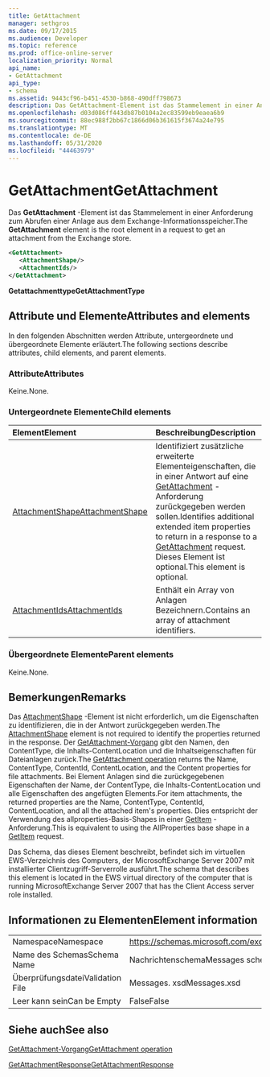 ```yaml
---
title: GetAttachment
manager: sethgros
ms.date: 09/17/2015
ms.audience: Developer
ms.topic: reference
ms.prod: office-online-server
localization_priority: Normal
api_name:
- GetAttachment
api_type:
- schema
ms.assetid: 9443cf96-b451-4530-b868-490dff798673
description: Das GetAttachment-Element ist das Stammelement in einer Anforderung zum Abrufen einer Anlage aus dem Exchange-Informationsspeicher.
ms.openlocfilehash: d03d086ff443db87b0104a2ec83599eb9eaea6b9
ms.sourcegitcommit: 88ec988f2bb67c1866d06b361615f3674a24e795
ms.translationtype: MT
ms.contentlocale: de-DE
ms.lasthandoff: 05/31/2020
ms.locfileid: "44463979"
---
```

# <a name="getattachment"></a><span data-ttu-id="ce09a-103">GetAttachment</span><span class="sxs-lookup"><span data-stu-id="ce09a-103">GetAttachment</span></span>

<span data-ttu-id="ce09a-104">Das **GetAttachment** -Element ist das Stammelement in einer Anforderung zum Abrufen einer Anlage aus dem Exchange-Informationsspeicher.</span><span class="sxs-lookup"><span data-stu-id="ce09a-104">The **GetAttachment** element is the root element in a request to get an attachment from the Exchange store.</span></span> 
  
```xml
<GetAttachment>
   <AttachmentShape/>
   <AttachmentIds/>
</GetAttachment>
```

 <span data-ttu-id="ce09a-105">**Getattachmenttype**</span><span class="sxs-lookup"><span data-stu-id="ce09a-105">**GetAttachmentType**</span></span>
## <a name="attributes-and-elements"></a><span data-ttu-id="ce09a-106">Attribute und Elemente</span><span class="sxs-lookup"><span data-stu-id="ce09a-106">Attributes and elements</span></span>

<span data-ttu-id="ce09a-107">In den folgenden Abschnitten werden Attribute, untergeordnete und übergeordnete Elemente erläutert.</span><span class="sxs-lookup"><span data-stu-id="ce09a-107">The following sections describe attributes, child elements, and parent elements.</span></span>
  
### <a name="attributes"></a><span data-ttu-id="ce09a-108">Attribute</span><span class="sxs-lookup"><span data-stu-id="ce09a-108">Attributes</span></span>

<span data-ttu-id="ce09a-109">Keine.</span><span class="sxs-lookup"><span data-stu-id="ce09a-109">None.</span></span>
  
### <a name="child-elements"></a><span data-ttu-id="ce09a-110">Untergeordnete Elemente</span><span class="sxs-lookup"><span data-stu-id="ce09a-110">Child elements</span></span>

|<span data-ttu-id="ce09a-111">**Element**</span><span class="sxs-lookup"><span data-stu-id="ce09a-111">**Element**</span></span>|<span data-ttu-id="ce09a-112">**Beschreibung**</span><span class="sxs-lookup"><span data-stu-id="ce09a-112">**Description**</span></span>|
|:-----|:-----|
|[<span data-ttu-id="ce09a-113">AttachmentShape</span><span class="sxs-lookup"><span data-stu-id="ce09a-113">AttachmentShape</span></span>](attachmentshape.md) <br/> |<span data-ttu-id="ce09a-114">Identifiziert zusätzliche erweiterte Elementeigenschaften, die in einer Antwort auf eine [GetAttachment](getattachment.md) -Anforderung zurückgegeben werden sollen.</span><span class="sxs-lookup"><span data-stu-id="ce09a-114">Identifies additional extended item properties to return in a response to a [GetAttachment](getattachment.md) request.</span></span> <span data-ttu-id="ce09a-115">Dieses Element ist optional.</span><span class="sxs-lookup"><span data-stu-id="ce09a-115">This element is optional.</span></span>  <br/> |
|[<span data-ttu-id="ce09a-116">AttachmentIds</span><span class="sxs-lookup"><span data-stu-id="ce09a-116">AttachmentIds</span></span>](attachmentids.md) <br/> |<span data-ttu-id="ce09a-117">Enthält ein Array von Anlagen Bezeichnern.</span><span class="sxs-lookup"><span data-stu-id="ce09a-117">Contains an array of attachment identifiers.</span></span>  <br/> |
   
### <a name="parent-elements"></a><span data-ttu-id="ce09a-118">Übergeordnete Elemente</span><span class="sxs-lookup"><span data-stu-id="ce09a-118">Parent elements</span></span>

<span data-ttu-id="ce09a-119">Keine.</span><span class="sxs-lookup"><span data-stu-id="ce09a-119">None.</span></span>
  
## <a name="remarks"></a><span data-ttu-id="ce09a-120">Bemerkungen</span><span class="sxs-lookup"><span data-stu-id="ce09a-120">Remarks</span></span>

<span data-ttu-id="ce09a-121">Das [AttachmentShape](attachmentshape.md) -Element ist nicht erforderlich, um die Eigenschaften zu identifizieren, die in der Antwort zurückgegeben werden.</span><span class="sxs-lookup"><span data-stu-id="ce09a-121">The [AttachmentShape](attachmentshape.md) element is not required to identify the properties returned in the response.</span></span> <span data-ttu-id="ce09a-122">Der [GetAttachment-Vorgang](getattachment-operation.md) gibt den Namen, den ContentType, die Inhalts-ContentLocation und die Inhaltseigenschaften für Dateianlagen zurück.</span><span class="sxs-lookup"><span data-stu-id="ce09a-122">The [GetAttachment operation](getattachment-operation.md) returns the Name, ContentType, ContentId, ContentLocation, and the Content properties for file attachments.</span></span> <span data-ttu-id="ce09a-123">Bei Element Anlagen sind die zurückgegebenen Eigenschaften der Name, der ContentType, die Inhalts-ContentLocation und alle Eigenschaften des angefügten Elements.</span><span class="sxs-lookup"><span data-stu-id="ce09a-123">For item attachments, the returned properties are the Name, ContentType, ContentId, ContentLocation, and all the attached item's properties.</span></span> <span data-ttu-id="ce09a-124">Dies entspricht der Verwendung des allproperties-Basis-Shapes in einer [GetItem](getitem.md) -Anforderung.</span><span class="sxs-lookup"><span data-stu-id="ce09a-124">This is equivalent to using the AllProperties base shape in a [GetItem](getitem.md) request.</span></span> 
  
<span data-ttu-id="ce09a-125">Das Schema, das dieses Element beschreibt, befindet sich im virtuellen EWS-Verzeichnis des Computers, der MicrosoftExchange Server 2007 mit installierter Clientzugriff-Serverrolle ausführt.</span><span class="sxs-lookup"><span data-stu-id="ce09a-125">The schema that describes this element is located in the EWS virtual directory of the computer that is running MicrosoftExchange Server 2007 that has the Client Access server role installed.</span></span>
  
## <a name="element-information"></a><span data-ttu-id="ce09a-126">Informationen zu Elementen</span><span class="sxs-lookup"><span data-stu-id="ce09a-126">Element information</span></span>

|||
|:-----|:-----|
|<span data-ttu-id="ce09a-127">Namespace</span><span class="sxs-lookup"><span data-stu-id="ce09a-127">Namespace</span></span>  <br/> |https://schemas.microsoft.com/exchange/services/2006/messages  <br/> |
|<span data-ttu-id="ce09a-128">Name des Schemas</span><span class="sxs-lookup"><span data-stu-id="ce09a-128">Schema Name</span></span>  <br/> |<span data-ttu-id="ce09a-129">Nachrichtenschema</span><span class="sxs-lookup"><span data-stu-id="ce09a-129">Messages schema</span></span>  <br/> |
|<span data-ttu-id="ce09a-130">Überprüfungsdatei</span><span class="sxs-lookup"><span data-stu-id="ce09a-130">Validation File</span></span>  <br/> |<span data-ttu-id="ce09a-131">Messages. xsd</span><span class="sxs-lookup"><span data-stu-id="ce09a-131">Messages.xsd</span></span>  <br/> |
|<span data-ttu-id="ce09a-132">Leer kann sein</span><span class="sxs-lookup"><span data-stu-id="ce09a-132">Can be Empty</span></span>  <br/> |<span data-ttu-id="ce09a-133">False</span><span class="sxs-lookup"><span data-stu-id="ce09a-133">False</span></span>  <br/> |
   
## <a name="see-also"></a><span data-ttu-id="ce09a-134">Siehe auch</span><span class="sxs-lookup"><span data-stu-id="ce09a-134">See also</span></span>



[<span data-ttu-id="ce09a-135">GetAttachment-Vorgang</span><span class="sxs-lookup"><span data-stu-id="ce09a-135">GetAttachment operation</span></span>](getattachment-operation.md)
  
[<span data-ttu-id="ce09a-136">GetAttachmentResponse</span><span class="sxs-lookup"><span data-stu-id="ce09a-136">GetAttachmentResponse</span></span>](getattachmentresponse.md)

